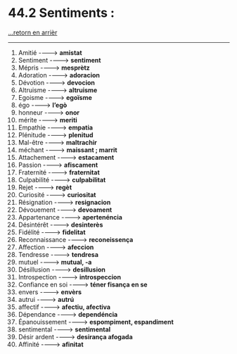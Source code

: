 # 44.2 Sentiments : 

[...retorn en arrièr](../../../menu_fiches.md)

---

1. Amitié  ----> **amistat**
2. Sentiment ----> **sentiment**
3. Mépris   ----> **mesprètz**
4. Adoration   ----> **adoracion**
5. Dévotion   ----> **devocion**
6. Altruisme   ----> **altruisme**
7. Egoisme ----> **egoïsme**
8. égo ----> **l’egò**
9. honneur ----> **onor**
10. mérite ----> **meriti**
11. Empathie   ----> **empatia**
12. Plénitude   ----> **plenitud**
13. Mal-être   ----> **maltrachir**
14. méchant ----> **maissant ; marrit**
15. Attachement   ----> **estacament**
16. Passion   ----> **afiscament**
17. Fraternité   ----> **fraternitat**
18. Culpabilité   ----> **culpabilitat**
19. Rejet   ----> **regèt**
20. Curiosité   ----> **curiositat**
21. Résignation   ----> **resignacion**
22. Dévouement   ----> **devoament**
23. Appartenance   ----> **apertenéncia**
24. Désintérêt   ----> **desinterès**
25. Fidélité   ----> **fidelitat**
26. Reconnaissance   ----> **reconeissença**
27. Affection   ----> **afeccion**
28. Tendresse   ----> **tendresa**
29. mutuel   ----> **mutual, -a**
30. Désillusion   ----> **desillusion**
31. Introspection   ----> **introspeccion**
32. Confiance en soi   ----> **téner fisança en se**
33. envers ----> **envèrs**
34. autrui   ----> **autrú**
35. affectif   ----> **afectiu, afectiva**
36. Dépendance  ----> **dependéncia**
37. Épanouissement   ----> **espompiment, espandiment**
38. sentimental   ----> **sentimental**
39. Désir ardent    ----> **desirança afogada**
40. Affinité   ----> **afinitat**